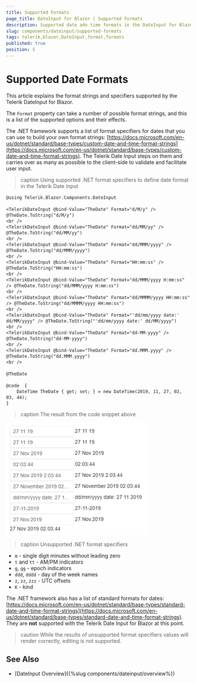 ```yaml
---
title: Supported Formats
page_title: DateInput for Blazor | Supported Formats
description: Supported date adn time formats in the DateInput for Blazor
slug: components/dateinput/supported-formats
tags: telerik,blazor,DateInput,format,formats
published: true
position: 5
---
```


# Supported Date Formats

This article explains the format strings and specifiers supported by the Telerik DateInput for Blazor.

The `Format` property can take a number of possible format strings, and this is a list of the supported options and their effects.

The .NET framework supports a list of format specifiers for dates that you can use to build your own format strings: [https://docs.microsoft.com/en-us/dotnet/standard/base-types/custom-date-and-time-format-strings](https://docs.microsoft.com/en-us/dotnet/standard/base-types/custom-date-and-time-format-strings). The Telerik Date Input steps on them and carries over as many as possible to the client-side to validate and facilitate user input.

>caption Using supported .NET format specifiers to define date format in the Telerik Date Input

````CSHTML
@using Telerik.Blazor.Components.DateInput

<TelerikDateInput @bind-Value="TheDate" Format="d/M/y" /> @TheDate.ToString("d/M/y")
<br />
<TelerikDateInput @bind-Value="TheDate" Format="dd/MM/yy" /> @TheDate.ToString("dd/MM/yy")
<br />
<TelerikDateInput @bind-Value="TheDate" Format="dd/MMM/yyyy" /> @TheDate.ToString("dd/MMM/yyyy")
<br />
<TelerikDateInput @bind-Value="TheDate" Format="HH:mm:ss" /> @TheDate.ToString("HH:mm:ss")
<br />
<TelerikDateInput @bind-Value="TheDate" Format="dd/MMM/yyyy H:mm:ss" /> @TheDate.ToString("dd/MMM/yyyy H:mm:ss")
<br />
<TelerikDateInput @bind-Value="TheDate" Format="dd/MMMM/yyyy HH:mm:ss" /> @TheDate.ToString("dd/MMMM/yyyy HH:mm:ss")
<br />
<TelerikDateInput @bind-Value="TheDate" Format="'dd/mm/yyyy date:' dd/MM/yyyy" /> @TheDate.ToString("'dd/mm/yyyy date:' dd/MM/yyyy")
<br />
<TelerikDateInput @bind-Value="TheDate" Format="dd-MM-yyyy" /> @TheDate.ToString("dd-MM-yyyy")
<br />
<TelerikDateInput @bind-Value="TheDate" Format="dd.MMM.yyyy" /> @TheDate.ToString("dd.MMM.yyyy")
<br />

@TheDate

@code  {
    DateTime TheDate { get; set; } = new DateTime(2019, 11, 27, 02, 03, 44);
}
````

>caption The result from the code snippet above

![](images/custom-date-formats-overview.png)

>caption Unsupported .NET format specifiers

* `m` - single digit minutes without leading zero
* `t` and `tt` - AM/PM indicators
* `g`, `gg` - epoch indicators
* `ddd`, `dddd` - day of the week names
* `z`, `zz`, `zzz` - UTC offsets
* `K` - kind


The .NET framework also has a list of standard formats for dates: [https://docs.microsoft.com/en-us/dotnet/standard/base-types/standard-date-and-time-format-strings](https://docs.microsoft.com/en-us/dotnet/standard/base-types/standard-date-and-time-format-strings). They are **not** supported with the Telerik Date Input for Blazor at this point. 

>caution While the results of unsupported format specifiers values will render correctly, editing is not supported.



## See Also

* [DateInput Overview]({%slug components/dateinput/overview%})
